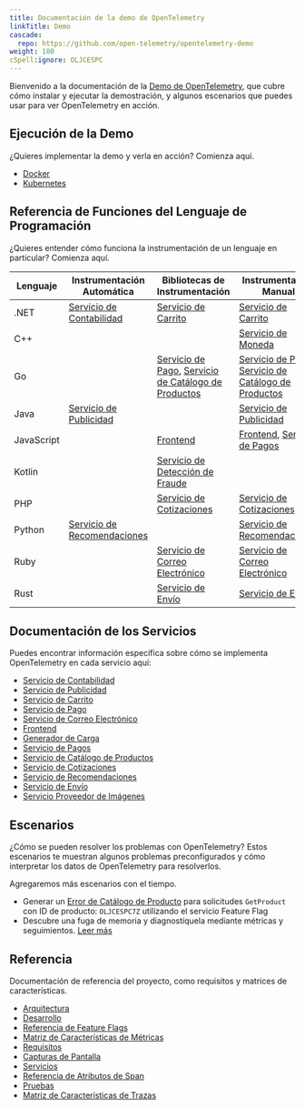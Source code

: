 ```yaml
---
title: Documentación de la demo de OpenTelemetry
linkTitle: Demo
cascade:
  repo: https://github.com/open-telemetry/opentelemetry-demo
weight: 180
cSpell:ignore: OLJCESPC
---
```


Bienvenido a la documentación de la [Demo de OpenTelemetry](/ecosystem/demo/), que
cubre cómo instalar y ejecutar la demostración, y algunos escenarios que puedes usar para ver
OpenTelemetry en acción.

## Ejecución de la Demo

¿Quieres implementar la demo y verla en acción? Comienza aquí.

- [Docker](docker-deployment/)
- [Kubernetes](kubernetes-deployment/)

## Referencia de Funciones del Lenguaje de Programación

¿Quieres entender cómo funciona la instrumentación de un lenguaje en particular? Comienza aquí.

| Lenguaje   | Instrumentación Automática                          | Bibliotecas de Instrumentación                                                                    | Instrumentación Manual                                                                       |
| ---------- | -------------------------------------------------- | -------------------------------------------------------------------------------------------- | -------------------------------------------------------------------------------------------- |
| .NET       | [Servicio de Contabilidad](services/accounting/)               | [Servicio de Carrito](services/cart/)                                                             | [Servicio de Carrito](services/cart/)                                                             |
| C++        |                                                                |                                                                                                   | [Servicio de Moneda](services/currency/)                                                           |
| Go         |                                                                | [Servicio de Pago](services/checkout/), [Servicio de Catálogo de Productos](services/product-catalog/) | [Servicio de Pago](services/checkout/), [Servicio de Catálogo de Productos](services/product-catalog/) |
| Java       | [Servicio de Publicidad](services/ad/)                         |                                                                                                   | [Servicio de Publicidad](services/ad/)                                                             |
| JavaScript |                                                                | [Frontend](services/frontend/)                                                                    | [Frontend](services/frontend/), [Servicio de Pagos](services/payment/)                             |
| Kotlin     |                                                                | [Servicio de Detección de Fraude](services/fraud-detection/)                                      |                                                                                                   |
| PHP        |                                                                | [Servicio de Cotizaciones](services/quote/)                                                       | [Servicio de Cotizaciones](services/quote/)                                                       |
| Python     | [Servicio de Recomendaciones](services/recommendation/)        |                                                                                                   | [Servicio de Recomendaciones](services/recommendation/)                                           |
| Ruby       |                                                                | [Servicio de Correo Electrónico](services/email/)                                                 | [Servicio de Correo Electrónico](services/email/)                                                 |
| Rust       |                                                                | [Servicio de Envío](services/shipping/)                                                           | [Servicio de Envío](services/shipping/)                                                           |


## Documentación de los Servicios

Puedes encontrar información específica sobre cómo se implementa OpenTelemetry en cada servicio aquí:

- [Servicio de Contabilidad](services/accounting/)
- [Servicio de Publicidad](services/ad/)
- [Servicio de Carrito](services/cart/)
- [Servicio de Pago](services/checkout/)
- [Servicio de Correo Electrónico](services/email/)
- [Frontend](services/frontend/)
- [Generador de Carga](services/load-generator/)
- [Servicio de Pagos](services/payment/)
- [Servicio de Catálogo de Productos](services/product-catalog/)
- [Servicio de Cotizaciones](services/quote/)
- [Servicio de Recomendaciones](services/recommendation/)
- [Servicio de Envío](services/shipping/)
- [Servicio Proveedor de Imágenes](services/imageprovider/)

## Escenarios

¿Cómo se pueden resolver los problemas con OpenTelemetry? Estos escenarios te muestran
algunos problemas preconfigurados y cómo interpretar los datos de OpenTelemetry para
resolverlos.

Agregaremos más escenarios con el tiempo.

- Generar un [Error de Catálogo de Producto](feature-flags) para solicitudes `GetProduct`
con ID de producto: `OLJCESPC7Z` utilizando el servicio Feature Flag
- Descubre una fuga de memoria y diagnostíquela mediante métricas y seguimientos.
  [Leer más](scenarios/recommendation-cache/)

## Referencia

Documentación de referencia del proyecto, como requisitos y matrices de características.

- [Arquitectura](architecture/)
- [Desarrollo](development/)
- [Referencia de Feature Flags](feature-flags/)
- [Matriz de Características de Métricas](telemetry-features/metric-coverage/)
- [Requisitos](./requirements/)
- [Capturas de Pantalla](screenshots/)
- [Servicios](services/)
- [Referencia de Atributos de Span](telemetry-features/manual-span-attributes/)
- [Pruebas](tests/)
- [Matriz de Características de Trazas](telemetry-features/trace-coverage/)
